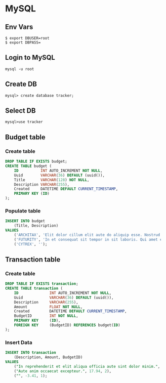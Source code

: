 
# MySQL

## Env Vars
```
$ export DBUSER=root
$ export DBPASS=

```

## Login to MySQL
```
mysql -u root
```
## Create DB
```
mysql> create database tracker;
```

## Select DB
```
mysql>use tracker
```

## Budget table

### Create table 
```sql
DROP TABLE IF EXISTS budget;
CREATE TABLE budget (
    ID          INT AUTO_INCREMENT NOT NULL,
    Uuid        VARCHAR(36) DEFAULT (uuid()),
    Title       VARCHAR(128) NOT NULL,
    Description VARCHAR(255),
    Created     DATETIME DEFAULT CURRENT_TIMESTAMP,
    PRIMARY KEY (ID)
);

```

### Populate table
```sql
INSERT INTO budget
    (Title, Description)
VALUES
    ('ARCHITAX', 'Elit dolor cillum elit aute do aliquip esse. Nostrud id eu ut labore eiusmod non.'),
    ('FUTURITY', 'In et consequat sit tempor in sit laboris. Qui amet eiusmod minim labore.'),
    ('CYTREX', '');
```

## Transaction table

### Create table
```sql
DROP TABLE IF EXISTS transaction;
CREATE TABLE transaction (
    ID              INT AUTO_INCREMENT NOT NULL,
    Uuid            VARCHAR(36) DEFAULT (uuid()),
    Description     VARCHAR(255), 
    Amount          FLOAT NOT NULL,
    Created         DATETIME DEFAULT CURRENT_TIMESTAMP,
  	BudgetID        INT NOT NULL,
    PRIMARY KEY     (ID),
    FOREIGN KEY     (BudgetID) REFERENCES budget(ID) 
);

```

### Insert Data
```sql
INSERT INTO transaction
    (Description, Amount, BudgetID)
VALUES
    ("In reprehenderit et elit aliqua officia aute sint dolor minim.", -23.67, 1),
    ("Aute anim occaecat excepteur.", 17.94, 2),
    ("", -3.41, 1);
```
